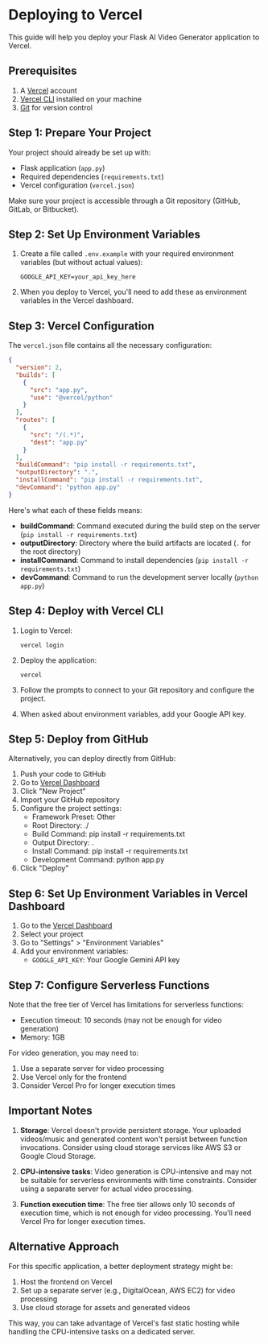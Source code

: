 # Deploying to Vercel

This guide will help you deploy your Flask AI Video Generator application to Vercel.

## Prerequisites

1. A [Vercel](https://vercel.com) account
2. [Vercel CLI](https://vercel.com/docs/cli) installed on your machine
3. [Git](https://git-scm.com/) for version control

## Step 1: Prepare Your Project

Your project should already be set up with:
- Flask application (`app.py`)
- Required dependencies (`requirements.txt`)
- Vercel configuration (`vercel.json`)

Make sure your project is accessible through a Git repository (GitHub, GitLab, or Bitbucket).

## Step 2: Set Up Environment Variables

1. Create a file called `.env.example` with your required environment variables (but without actual values):
   ```
   GOOGLE_API_KEY=your_api_key_here
   ```

2. When you deploy to Vercel, you'll need to add these as environment variables in the Vercel dashboard.

## Step 3: Vercel Configuration

The `vercel.json` file contains all the necessary configuration:

```json
{
  "version": 2,
  "builds": [
    {
      "src": "app.py",
      "use": "@vercel/python"
    }
  ],
  "routes": [
    {
      "src": "/(.*)",
      "dest": "app.py"
    }
  ],
  "buildCommand": "pip install -r requirements.txt",
  "outputDirectory": ".",
  "installCommand": "pip install -r requirements.txt",
  "devCommand": "python app.py"
}
```

Here's what each of these fields means:

- **buildCommand**: Command executed during the build step on the server (`pip install -r requirements.txt`)
- **outputDirectory**: Directory where the build artifacts are located (`.` for the root directory)
- **installCommand**: Command to install dependencies (`pip install -r requirements.txt`)
- **devCommand**: Command to run the development server locally (`python app.py`)

## Step 4: Deploy with Vercel CLI

1. Login to Vercel:
   ```
   vercel login
   ```

2. Deploy the application:
   ```
   vercel
   ```

3. Follow the prompts to connect to your Git repository and configure the project.

4. When asked about environment variables, add your Google API key.

## Step 5: Deploy from GitHub

Alternatively, you can deploy directly from GitHub:

1. Push your code to GitHub
2. Go to [Vercel Dashboard](https://vercel.com/dashboard)
3. Click "New Project"
4. Import your GitHub repository
5. Configure the project settings:
   - Framework Preset: Other
   - Root Directory: ./
   - Build Command: pip install -r requirements.txt
   - Output Directory: .
   - Install Command: pip install -r requirements.txt
   - Development Command: python app.py
6. Click "Deploy"

## Step 6: Set Up Environment Variables in Vercel Dashboard

1. Go to the [Vercel Dashboard](https://vercel.com/dashboard)
2. Select your project
3. Go to "Settings" > "Environment Variables"
4. Add your environment variables:
   - `GOOGLE_API_KEY`: Your Google Gemini API key

## Step 7: Configure Serverless Functions

Note that the free tier of Vercel has limitations for serverless functions:
- Execution timeout: 10 seconds (may not be enough for video generation)
- Memory: 1GB

For video generation, you may need to:
1. Use a separate server for video processing
2. Use Vercel only for the frontend
3. Consider Vercel Pro for longer execution times

## Important Notes

1. **Storage**: Vercel doesn't provide persistent storage. Your uploaded videos/music and generated content won't persist between function invocations. Consider using cloud storage services like AWS S3 or Google Cloud Storage.

2. **CPU-intensive tasks**: Video generation is CPU-intensive and may not be suitable for serverless environments with time constraints. Consider using a separate server for actual video processing.

3. **Function execution time**: The free tier allows only 10 seconds of execution time, which is not enough for video processing. You'll need Vercel Pro for longer execution times.

## Alternative Approach

For this specific application, a better deployment strategy might be:
1. Host the frontend on Vercel
2. Set up a separate server (e.g., DigitalOcean, AWS EC2) for video processing
3. Use cloud storage for assets and generated videos

This way, you can take advantage of Vercel's fast static hosting while handling the CPU-intensive tasks on a dedicated server. 